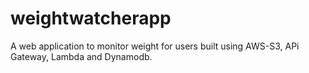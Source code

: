 # weightwatcherapp
A web application to monitor weight for users built using AWS-S3, APi Gateway, Lambda and Dynamodb.
